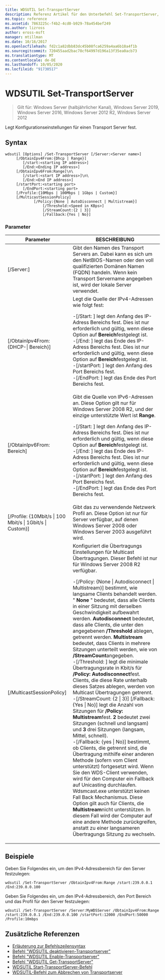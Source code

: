 ```yaml
---
title: WDSUTIL Set-TransportServer
description: Referenz Artikel für den Unterbefehl Set-TransportServer, mit dem Konfigurationseinstellungen für einen Transport Server festgelegt werden.
ms.topic: reference
ms.assetid: 7863225c-f4b2-4cd0-b929-78a454bef249
ms.author: lizross
author: eross-msft
manager: mtillman
ms.date: 10/16/2017
ms.openlocfilehash: fd2c1a82dbb83dc45b08fca6259a4aa6b18a4f1b
ms.sourcegitcommit: 720455aad2bac78cf64997d196a13f35ea0acb73
ms.translationtype: MT
ms.contentlocale: de-DE
ms.lasthandoff: 10/05/2020
ms.locfileid: "91730517"
---
```

# <a name="wdsutil-set-transportserver"></a>WDSUTIL Set-TransportServer

> Gilt für: Windows Server (halbjährlicher Kanal), Windows Server 2019, Windows Server 2016, Windows Server 2012 R2, Windows Server 2012

Legt Konfigurationseinstellungen für einen Transport Server fest.

## <a name="syntax"></a>Syntax
```
wdsutil [Options] /Set-TransportServer [/Server:<Server name>]
     [/ObtainIpv4From:{Dhcp | Range}]
        [/start:<starting IP address>]
        [/End:<Ending IP address>]
     [/ObtainIpv6From:Range]\n\
        [/start:<start IP address>]\n\
        [/End:<End IP address>]
     [/startPort:<starting port>
        [/EndPort:<starting port>
     [/Profile:{10Mbps | 100Mbps | 1Gbps | Custom}]
     [/MulticastSessionPolicy]
             [/Policy:{None | AutoDisconnect | Multistream}]
                 [/Threshold:<Speed in KBps>]
                 [/StreamCount:{2 | 3}]
                 [/Fallback:{Yes | No}]
```
### <a name="parameters"></a>Parameter
|Parameter|BESCHREIBUNG|
|-------|--------|
|[/Server:<Server name>]|Gibt den Namen des Transport Servers an. Dabei kann es sich um den NetBIOS-Namen oder den voll qualifizierten Domänen Namen (FQDN) handeln. Wenn kein Transport Servername angegeben ist, wird der lokale Server verwendet.|
|[/ObtainIpv4From: {DHCP-&#124; Bereich}]|Legt die Quelle der IPv4-Adressen wie folgt fest:<p>-[/Start: <IP address> ] legt den Anfang des IP-Adress Bereichs fest. Dies ist nur erforderlich und gültig, wenn diese Option auf **Bereich**festgelegt ist.<br />-[/End: <IP address> ] legt das Ende des IP-Adress Bereichs fest. Dies ist nur erforderlich und gültig, wenn diese Option auf **Bereich**festgelegt ist.<br />-[/startPort: <port> ] legt den Anfang des Port Bereichs fest.<br />-[/EndPort: <port> ] legt das Ende des Port Bereichs fest.|
|[/ObtainIpv6From: Bereich]|Gibt die Quelle von IPv6-Adressen an. Diese Option gilt nur für Windows Server 2008 R2, und der einzige unterstützte Wert ist **Range**.<p>-[/Start: <IP address> ] legt den Anfang des IP-Adress Bereichs fest. Dies ist nur erforderlich und gültig, wenn diese Option auf **Bereich**festgelegt ist.<br />-[/End: <IP address> ] legt das Ende des IP-Adress Bereichs fest. Dies ist nur erforderlich und gültig, wenn diese Option auf **Bereich**festgelegt ist.<br />-[/startPort: <port> ] legt den Anfang des Port Bereichs fest.<br />-[/EndPort: <port> ] legt das Ende des Port Bereichs fest.|
|[/Profile: {10Mbit/s &#124; 100 Mbit/s &#124; 1Gbit/s &#124; Custom}]|Gibt das zu verwendende Netzwerk Profil an. Diese Option ist nur für Server verfügbar, auf denen Windows Server 2008 oder Windows Server 2003 ausgeführt wird.|
|[/MulticastSessionPolicy]|Konfiguriert die Übertragungs Einstellungen für Multicast Übertragungen. Dieser Befehl ist nur für Windows Server 2008 R2 verfügbar.<p>-[/Policy: {None &#124; Autodisconnect &#124; Multistream}] bestimmt, wie langsame Clients behandelt werden. " **None** " bedeutet, dass alle Clients in einer Sitzung mit derselben Geschwindigkeit aufbewahrt werden. **Autodisconnect** bedeutet, dass alle Clients, die unter den angegebenen **/Threshold** ablegen, getrennt werden. **Multistream** bedeutet, dass Clients in mehrere Sitzungen unterteilt werden, wie von **/StreamCount**angegeben.<br />-[/Threshold: <Speed in KBps> ] legt die minimale Übertragungsrate in Kbit/s für **/Policy: Autodisconnect**fest. Clients, die diese Rate unterhalb dieses Satzes ablegen, werden von Multicast Übertragungen getrennt.<br />-[/StreamCount: {2 &#124; 3}] [/Fallback: {Yes &#124; No}] legt die Anzahl von Sitzungen für **/Policy: Multistream**fest. **2** bedeutet zwei Sitzungen (schnell und langsam) und **3** drei Sitzungen (langsam, Mittel, schnell).<br />-[/Fallback: {yes &#124; No}] bestimmt, ob Clients, die getrennt sind, die Übertragung mithilfe einer anderen Methode (sofern vom Client unterstützt) fortgesetzt wird. Wenn Sie den WDS-Client verwenden, wird für den Computer ein Fallback auf Unicasting durchlaufen. Wdsmcast.exe unterstützt keinen Fall Back Mechanismus. Diese Option gilt auch für Clients, die **Multistream**nicht unterstützen. In diesem Fall wird der Computer auf eine andere Methode zurückgreifen, anstatt zu einer langsameren Übertragungs Sitzung zu wechseln.|
## <a name="examples"></a>Beispiele
Geben Sie Folgendes ein, um den IPv4-Adressbereich für den Server festzulegen:
```
wdsutil /Set-TransportServer /ObtainIpv4From:Range /start:239.0.0.1 /End:239.0.0.100
```
Geben Sie Folgendes ein, um den IPv4-Adressbereich, den Port Bereich und das Profil für den Server festzulegen:
```
wdsutil /Set-TransportServer /Server:MyWDSServer /ObtainIpv4From:Range /start:239.0.0.1 /End:239.0.0.100 /startPort:12000 /EndPort:50000 /Profile:10mbps
```
## <a name="additional-references"></a>Zusätzliche Referenzen
- [Erläuterung zur Befehlszeilensyntax](command-line-syntax-key.md)
- [Befehl "WDSUTIL deaktivieren-Transportserver"](wdsutil-disable-transportserver.md)
- [Befehl "WDSUTIL Enable-Transportserver"](wdsutil-enable-transportserver.md)
- [Befehl "WDSUTIL Get-TransportServer"](wdsutil-get-transportserver.md)
- [WDSUTIL Start-TransportServer-Befehl](wdsutil-start-transportserver.md)
- [WDSUTIL-Befehl zum Abbrechen von Transportserver](wdsutil-stop-transportserver.md)
